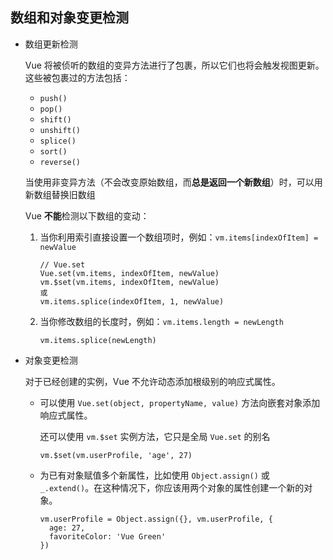 ## 数组和对象变更检测

- 数组更新检测

  Vue 将被侦听的数组的变异方法进行了包裹，所以它们也将会触发视图更新。这些被包裹过的方法包括：

  - `push()`
  - `pop()`
  - `shift()`
  - `unshift()`
  - `splice()`
  - `sort()`
  - `reverse()`

  当使用非变异方法（不会改变原始数组，而**总是返回一个新数组**）时，可以用新数组替换旧数组

  Vue **不能**检测以下数组的变动：

  1. 当你利用索引直接设置一个数组项时，例如：`vm.items[indexOfItem] = newValue`

     ```
     // Vue.set
     Vue.set(vm.items, indexOfItem, newValue)
     vm.$set(vm.items, indexOfItem, newValue)
     或
     vm.items.splice(indexOfItem, 1, newValue)
     ```

     

  2. 当你修改数组的长度时，例如：`vm.items.length = newLength`

     ```
     vm.items.splice(newLength)
     ```

  

- 对象变更检测

  对于已经创建的实例，Vue 不允许动态添加根级别的响应式属性。

  - 可以使用 `Vue.set(object, propertyName, value)` 方法向嵌套对象添加响应式属性。

    还可以使用 `vm.$set` 实例方法，它只是全局 `Vue.set` 的别名

    ```
    vm.$set(vm.userProfile, 'age', 27)
    ```

  - 为已有对象赋值多个新属性，比如使用 `Object.assign()` 或 `_.extend()`。在这种情况下，你应该用两个对象的属性创建一个新的对象。

    ```
    vm.userProfile = Object.assign({}, vm.userProfile, {
      age: 27,
      favoriteColor: 'Vue Green'
    })
    ```

    

  

  

  

  


